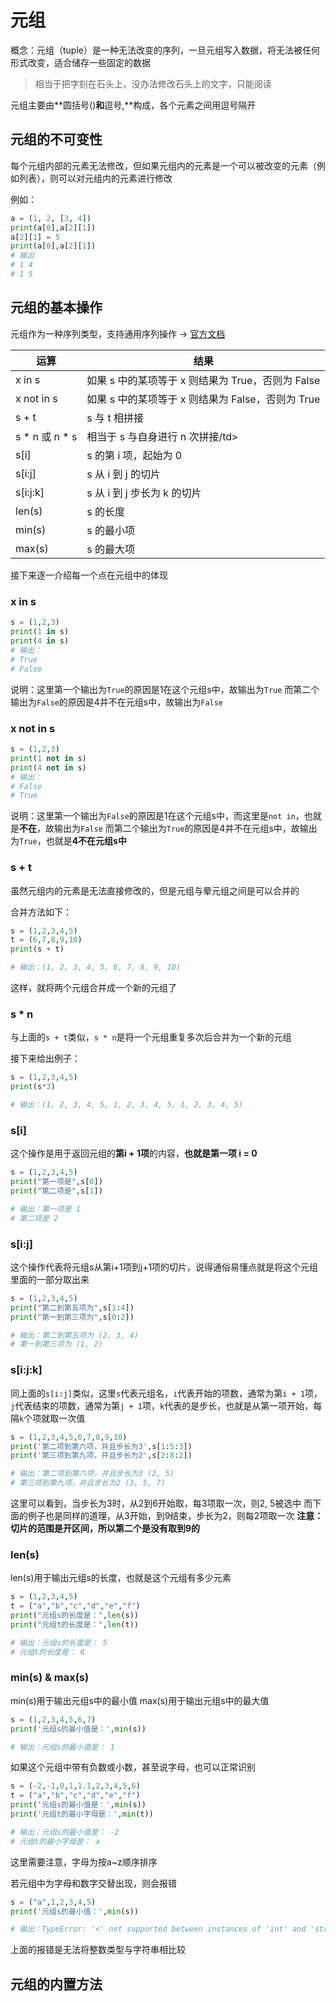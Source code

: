 # 元组
概念：元组（tuple）是一种无法改变的序列，一旦元组写入数据，将无法被任何形式改变，适合储存一些固定的数据

> 相当于把字刻在石头上，没办法修改石头上的文字，只能阅读

元组主要由**圆括号()**和**逗号,**构成，各个元素之间用逗号隔开

## 元组的不可变性
每个元组内部的元素无法修改，但如果元组内的元素是一个可以被改变的元素（例如列表），则可以对元组内的元素进行修改

例如：
``` Python
a = (1, 2, [3, 4])
print(a[0],a[2][1])
a[2][1] = 5
print(a[0],a[2][1])
# 输出
# 1 4
# 1 5
```

## 元组的基本操作
元组作为一种序列类型，支持通用序列操作 -> [官方文档](https://docs.python.org/zh-cn/3/library/stdtypes.html#common-sequence-operations)
<table>
    <thead>
        <tr>
            <th>运算</th>
            <th>结果</th>
        </tr>
    </thead>
    <tbody>
        <tr>
            <td>x in s</td>
            <td>如果 s 中的某项等于 x 则结果为 True，否则为 False</td>
        <tr>
        <tr>
            <td>x not in s</td>
            <td>如果 s 中的某项等于 x 则结果为 False，否则为 True</td>
        <tr>
        <tr>
            <td>s + t</td>
            <td>s 与 t 相拼接</td>
        <tr>
        <tr>
            <td>s * n 或 n * s</td>
            <td>相当于 s 与自身进行 n 次拼接/td>
        </tr>
        <tr>
            <td>s[i]</td>
            <td>s 的第 i 项，起始为 0</td>
        <tr>
        <tr>
            <td>s[i:j]</td>
            <td>s 从 i 到 j 的切片</td>
        <tr>
        <tr>
            <td>s[i:j:k]</td>
            <td>s 从 i 到 j 步长为 k 的切片</td>
        <tr>
        <tr>
            <td>len(s)</td>
            <td>s 的长度</td>
        <tr>
        <tr>
            <td>min(s)</td>
            <td>s 的最小项</td>
        <tr>
        <tr>
            <td>max(s)</td>
            <td>s 的最大项</td>
        <tr>
    </tbody>
</table>
接下来逐一介绍每一个点在元组中的体现

### x in s
``` Python
s = (1,2,3)
print(1 in s)
print(4 in s)
# 输出：
# True
# False
```
说明：这里第一个输出为`True`的原因是1在这个元组s中，故输出为`True`
而第二个输出为`False`的原因是4并不在元组s中，故输出为`False`

### x not in s
``` Python
s = (1,2,3)
print(1 not in s)
print(4 not in s)
# 输出：
# False
# True
```
说明：这里第一个输出为`False`的原因是1在这个元组s中，而这里是`not in`，也就是**不在**，故输出为`False`
而第二个输出为`True`的原因是4并不在元组s中，故输出为`True`，也就是**4不在元组s中**

### s + t
虽然元组内的元素是无法直接修改的，但是元组与晕元组之间是可以合并的

合并方法如下：
``` Python
s = (1,2,3,4,5)
t = (6,7,8,9,10)
print(s + t)

# 输出：(1, 2, 3, 4, 5, 6, 7, 8, 9, 10)
```
这样，就将两个元组合并成一个新的元组了

### s * n
与上面的`s + t`类似，`s * n`是将一个元组重复多次后合并为一个新的元组

接下来给出例子：
``` Python
s = (1,2,3,4,5)
print(s*3)

# 输出：(1, 2, 3, 4, 5, 1, 2, 3, 4, 5, 1, 2, 3, 4, 5)
```

### s[i]
这个操作是用于返回元组的**第i + 1项**的内容，**也就是第一项 i = 0**
``` Python
s = (1,2,3,4,5)
print("第一项是",s[0])
print("第二项是",s[1])

# 输出：第一项是 1
# 第二项是 2
```

### s[i:j]
这个操作代表将元组s从第i+1项到j+1项的切片，说得通俗易懂点就是将这个元组里面的一部分取出来

``` Python
s = (1,2,3,4,5)
print("第二到第五项为",s[1:4])
print("第一到第三项为",s[0:2])

# 输出：第二到第五项为 (2, 3, 4)
# 第一到第三项为 (1, 2)
```

### s[i:j:k]
同上面的`s[i:j]`类似，这里`s`代表元组名，`i`代表开始的项数，通常为第`i + 1`项，`j`代表结束的项数，通常为第`j + 1`项，`k`代表的是步长，也就是从第一项开始，每隔`k`个项就取一次值

``` Python
s = (1,2,3,4,5,6,7,8,9,10)
print('第二项到第六项，并且步长为3',s[1:5:3])
print('第三项到第九项，并且步长为2',s[2:8:2])

# 输出：第二项到第六项，并且步长为3 (2, 5)
# 第三项到第九项，并且步长为2 (3, 5, 7)
```

这里可以看到，当步长为3时，从2到6开始取，每3项取一次，则2, 5被选中
而下面的例子也是同样的道理，从3开始，到9结束，步长为2，则每2项取一次
**注意：切片的范围是开区间，所以第二个是没有取到9的**

### len(s)
len(s)用于输出元组s的长度，也就是这个元组有多少元素

``` Python
s = (1,2,3,4,5)
t = ("a","b","c","d","e","f")
print("元组s的长度是：",len(s))
print("元组t的长度是：",len(t))

# 输出：元组s的长度是： 5
# 元组t的长度是： 6
```

### min(s) & max(s)
min(s)用于输出元组s中的最小值
max(s)用于输出元组s中的最大值
``` Python
s = (1,2,3,4,5,6,7)
print('元组s的最小值是：',min(s))

# 输出：元组s的最小值是： 1
```
如果这个元组中带有负数或小数，甚至说字母，也可以正常识别

``` Python
s = (-2,-1,0,1,1.1,2,3,4,5,6)
t = ("a","b","c","d","e","f")
print('元组s的最小值是：',min(s))
print('元组t的最小字母是：',min(t))

# 输出：元组s的最小值是： -2
# 元组t的最小字母是： a
```
这里需要注意，字母为按a~z顺序排序

若元组中为字母和数字交替出现，则会报错
``` Python
s = ("a",1,2,3,4,5)
print('元组s的最小值：',min(s))

# 输出：TypeError: '<' not supported between instances of 'int' and 'str'
```
上面的报错是无法将整数类型与字符串相比较
## 元组的内置方法
